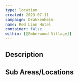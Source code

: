 ```yaml
---
type: location
created: 2023-07-11
campaign: Drakkenheim
name: Red Lion Hotel
container: false
within: [[Emberwood Village]]
---
```


## Description


## Sub Areas/Locations

<!-- QueryToSerialize: LIST FROM "TTRPG/Drakkenheim/Locations" WHERE within = "Red Lion Hotel" -->
